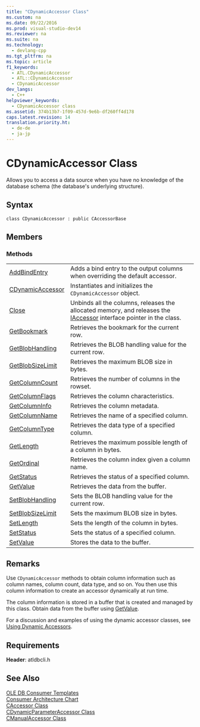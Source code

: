 ```yaml
---
title: "CDynamicAccessor Class"
ms.custom: na
ms.date: 09/22/2016
ms.prod: visual-studio-dev14
ms.reviewer: na
ms.suite: na
ms.technology: 
  - devlang-cpp
ms.tgt_pltfrm: na
ms.topic: article
f1_keywords: 
  - ATL.CDynamicAccessor
  - ATL::CDynamicAccessor
  - CDynamicAccessor
dev_langs: 
  - C++
helpviewer_keywords: 
  - CDynamicAccessor class
ms.assetid: 374b13b7-1f09-457d-9e6b-df260ff4d178
caps.latest.revision: 14
translation.priority.ht: 
  - de-de
  - ja-jp
---
```

# CDynamicAccessor Class
Allows you to access a data source when you have no knowledge of the database schema (the database's underlying structure).  
  
## Syntax  
  
```  
class CDynamicAccessor : public CAccessorBase  
```  
  
## Members  
  
### Methods  
  
|||  
|-|-|  
|[AddBindEntry](../vs140/cdynamicaccessor--addbindentry.md)|Adds a bind entry to the output columns when overriding the default accessor.|  
|[CDynamicAccessor](../vs140/cdynamicaccessor-class.md)|Instantiates and initializes the `CDynamicAccessor` object.|  
|[Close](../vs140/cdynamicaccessor--close.md)|Unbinds all the columns, releases the allocated memory, and releases the [IAccessor](https://msdn.microsoft.com/en-us/library/ms719672.aspx) interface pointer in the class.|  
|[GetBookmark](../vs140/cdynamicaccessor--getbookmark.md)|Retrieves the bookmark for the current row.|  
|[GetBlobHandling](../vs140/cdynamicaccessor--getblobhandling.md)|Retrieves the BLOB handling value for the current row.|  
|[GetBlobSizeLimit](../vs140/cdynamicaccessor--getblobsizelimit.md)|Retrieves the maximum BLOB size in bytes.|  
|[GetColumnCount](../vs140/cdynamicaccessor--getcolumncount.md)|Retrieves the number of columns in the rowset.|  
|[GetColumnFlags](../vs140/cdynamicaccessor--getcolumnflags.md)|Retrieves the column characteristics.|  
|[GetColumnInfo](../vs140/cdynamicaccessor--getcolumninfo.md)|Retrieves the column metadata.|  
|[GetColumnName](../vs140/cdynamicaccessor--getcolumnname.md)|Retrieves the name of a specified column.|  
|[GetColumnType](../vs140/cdynamicaccessor--getcolumntype.md)|Retrieves the data type of a specified column.|  
|[GetLength](../vs140/cdynamicaccessor--getlength.md)|Retrieves the maximum possible length of a column in bytes.|  
|[GetOrdinal](../vs140/cdynamicaccessor--getordinal.md)|Retrieves the column index given a column name.|  
|[GetStatus](../vs140/cdynamicaccessor--getstatus.md)|Retrieves the status of a specified column.|  
|[GetValue](../vs140/cdynamicaccessor--getvalue.md)|Retrieves the data from the buffer.|  
|[SetBlobHandling](../vs140/cdynamicaccessor--setblobhandling.md)|Sets the BLOB handling value for the current row.|  
|[SetBlobSizeLimit](../vs140/cdynamicaccessor--setblobsizelimit.md)|Sets the maximum BLOB size in bytes.|  
|[SetLength](../vs140/cdynamicaccessor--setlength.md)|Sets the length of the column in bytes.|  
|[SetStatus](../vs140/cdynamicaccessor--setstatus.md)|Sets the status of a specified column.|  
|[SetValue](../vs140/cdynamicaccessor--setvalue.md)|Stores the data to the buffer.|  
  
## Remarks  
 Use `CDynamicAccessor` methods to obtain column information such as column names, column count, data type, and so on. You then use this column information to create an accessor dynamically at run time.  
  
 The column information is stored in a buffer that is created and managed by this class. Obtain data from the buffer using [GetValue](../vs140/cdynamicaccessor--getvalue.md).  
  
 For a discussion and examples of using the dynamic accessor classes, see [Using Dynamic Accessors](../vs140/using-dynamic-accessors.md).  
  
## Requirements  
 **Header**: atldbcli.h  
  
## See Also  
 [OLE DB Consumer Templates](../vs140/ole-db-consumer-templates--c---.md)   
 [Consumer Architecture Chart](../vs140/ole-db-consumer-templates-reference.md)   
 [CAccessor Class](../vs140/caccessor-class.md)   
 [CDynamicParameterAccessor Class](../vs140/cdynamicparameteraccessor-class.md)   
 [CManualAccessor Class](../vs140/cmanualaccessor-class.md)